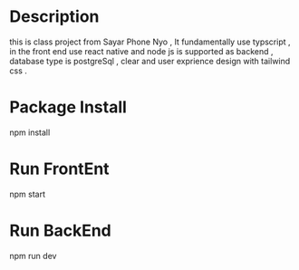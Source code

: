 # Description
this is class project from Sayar Phone Nyo , It fundamentally use typscript , in the front end use react native and node js is supported as backend , database type is postgreSql , clear and user exprience design with tailwind css .

# Package Install
npm install
# Run FrontEnt
npm start
# Run BackEnd
npm run dev
